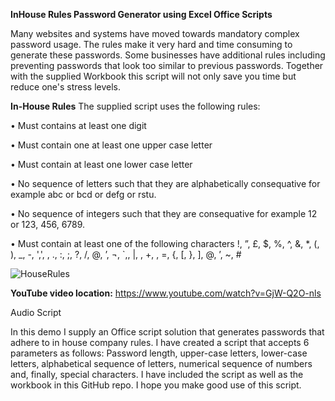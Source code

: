 **InHouse Rules Password Generator using Excel Office Scripts**

Many websites and systems have moved towards mandatory complex password usage. The rules make it very hard and time consuming to generate these passwords. Some businesses have additional rules including preventing passwords that look too similar to previous passwords. Together with the supplied Workbook this script will not only save you time but reduce one's stress levels.  

**In-House Rules**
The supplied script uses the following rules:

•	Must contains at least one digit

•	Must contain one at least one upper case letter

•	Must contain at least one lower case letter

•	No sequence of letters such that they are alphabetically consequative for example abc or bcd or defg or rstu.

•	No sequence of integers such that they are consequative for example 12 or 123, 456, 6789.

•	Must contain at least one of the following characters !, ”, £, $, %, ^, &, *, (, ), _, -, ',', , ., :, ;, ?, /, @, ’, ¬, `,, |, \, +, , =, {, [, }, ], @, ’, ~, #


![HouseRules](https://user-images.githubusercontent.com/47678539/216850511-f27b45a9-231a-4ebe-8128-f8776f5fd3f4.PNG)

**YouTube video location:**  https://www.youtube.com/watch?v=GjW-Q2O-nls


Audio Script

In this demo I supply an Office script solution that generates passwords that adhere to in house company rules. I have created a script that accepts 6 parameters as follows: Password length, upper-case letters, lower-case letters, alphabetical sequence of letters, numerical sequence of numbers and, finally, special characters. I have included the script as well as the workbook in this GitHub repo. I hope you make good use of this script.
